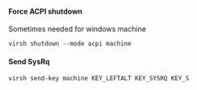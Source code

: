 #### Force ACPI shutdown


Sometimes needed for windows machine

`virsh shutdown --mode acpi machine`



#### Send SysRq

`virsh send-key machine KEY_LEFTALT KEY_SYSRQ KEY_S`
